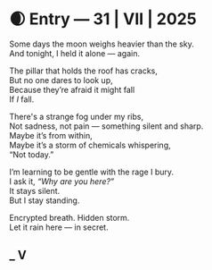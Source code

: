 # 🌒 Entry — 31 | VII | 2025

Some days the moon weighs heavier than the sky.  
And tonight, I held it alone — again.

The pillar that holds the roof has cracks,  
But no one dares to look up,  
Because they’re afraid it might fall  
If *I* fall.

There's a strange fog under my ribs,  
Not sadness, not pain — something silent and sharp.  
Maybe it’s from within,  
Maybe it’s a storm of chemicals whispering,  
“Not today.”

I’m learning to be gentle with the rage I bury.  
I ask it, *“Why are you here?”*  
It stays silent.  
But I stay standing.

Encrypted breath. Hidden storm.  
Let it rain here — in secret.

_ V
---
